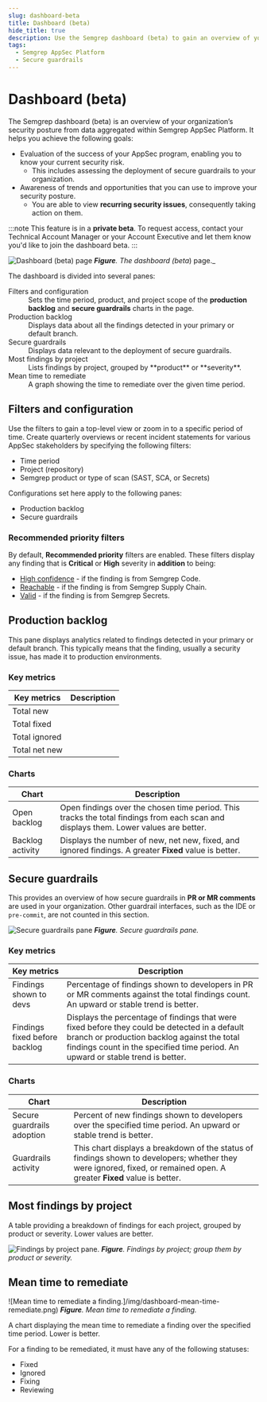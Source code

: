 ```yaml
---
slug: dashboard-beta
title: Dashboard (beta)
hide_title: true
description: Use the Semgrep dashboard (beta) to gain an overview of your organization's security posture, including the deployment of guardrails.
tags:
  - Semgrep AppSec Platform
  - Secure guardrails
---
```


# Dashboard (beta)

The Semgrep dashboard (beta) is an overview of your organization’s security posture from data aggregated within Semgrep AppSec Platform. It helps you achieve the following goals:

- Evaluation of the success of your AppSec program, enabling you to know your current security risk.
  - This includes assessing the deployment of secure guardrails to your organization.
- Awareness of trends and opportunities that you can use to improve your security posture.
  - You are able to view **recurring security issues**, consequently taking action on them.

<!--
The dashboard provides the following features:

- Filters that enable you to track key metrics over a period of time, per Semgrep product, and per project.
-->

:::note
This feature is in a **private beta**. To request access, contact your Technical Account Manager or your Account Executive and let them know you'd like to join the dashboard beta.
:::


![Dashboard (beta) page](/img/dashboard-fold.png)
_**Figure**. The dashboard (beta_) page._

The dashboard is divided into several panes:

<dl>
<dt>Filters and configuration</dt>
<dd>Sets the time period, product, and project scope of the <strong>production backlog</strong> and <strong>secure guardrails</strong> charts in the page.</dd>
<dt>Production backlog</dt>
<dd>Displays data about all the findings detected in your primary or default branch.</dd>
<dt>Secure guardrails</dt>
<dd>Displays data relevant to the deployment of secure guardrails.</dd>
<dt>Most findings by project</dt>
<dd>Lists findings by project, grouped by **product** or **severity**.</dd>
<dt>Mean time to remediate</dt><!-- Median open finding age -->
<dd>A graph showing the time to remediate over the given time period.</dd>
</dl>

## Filters and configuration

Use the filters to gain a top-level view or zoom in to a specific period of time. Create quarterly overviews or recent incident statements for various AppSec stakeholders by specifying the following filters:

- Time period
- Project (repository)
- Semgrep product or type of scan (SAST, SCA, or Secrets)

Configurations set here apply to the following panes:

- Production backlog
- Secure guardrails

### Recommended priority filters

By default, **<i class="fa-solid fa-toggle-large-on"></i> Recommended priority** filters are enabled. These filters display any finding that is **Critical** or **High** severity in **addition** to being:

- [High confidence](/contributing/contributing-to-semgrep-rules-repository#confidence) - if the finding is from Semgrep Code.
- [Reachable](/semgrep-supply-chain/triage-and-remediation#filters) - if the finding is from Semgrep Supply Chain.
- [Valid](/semgrep-secrets/getting-started#validation) - if the finding is from Semgrep Secrets.

## Production backlog

This pane displays analytics related to findings detected in your primary or default branch. This typically means that the finding, usually a security issue, has made it to production environments.

### Key metrics

| Key metrics    | Description |
| -------------- | ------ |
| Total new      | |
| Total fixed    | |
| Total ignored  | |
| Total net new  | |

### Charts

| Chart | Description |
| -------  | ------ |
| Open backlog         | Open findings over the chosen time period. This tracks the total findings from each scan and displays them. Lower values are better. |
| Backlog activity | Displays the number of new, net new, fixed, and ignored findings. A greater **Fixed** value is better. |

## Secure guardrails

This provides an overview of how secure guardrails in **PR or MR comments** are used in your organization. Other guardrail interfaces, such as the IDE or `pre-commit`, are not counted in this section.

![Secure guardrails pane](/img/dashboard-guardrails.png)
_**Figure**. Secure guardrails pane._

### Key metrics

<!-- vale off -->
| Key metrics    | Description |
| -------------- | ------ |
| Findings shown to devs      | Percentage of findings shown to developers in PR or MR comments against the total findings count. An upward or stable trend is better. |
| Findings fixed before backlog      | Displays the percentage of findings that were fixed before they could be detected in a default branch or production backlog against the total findings count in the specified time period. An upward or stable trend is better. |

<!-- vale on -->

### Charts

| Chart | Description |
| -------  | ------ |
| Secure guardrails adoption  | Percent of new findings shown to developers over the specified time period. An upward or stable trend is better. |
| Guardrails activity | This chart displays a breakdown of the status of findings shown to developers; whether they were ignored, fixed, or remained open. A greater **Fixed** value is better. |

## Most findings by project

A table providing a breakdown of findings for each project, grouped by product or severity. Lower values are better.

![Findings by project pane.](/img/dashboard-findings-by-project.png#sm-width-noborder)
_**Figure**. Findings by project; group them by product or severity._

## Mean time to remediate

<!-- check if title changes -->

![Mean time to remediate a finding.]/img/dashboard-mean-time-remediate.png)
_**Figure**. Mean time to remediate a finding._

A chart displaying the mean time to remediate a finding over the specified time period. Lower is better.

For a finding to be remediated, it must have any of the following statuses:

- Fixed
- Ignored
- Fixing
- Reviewing
